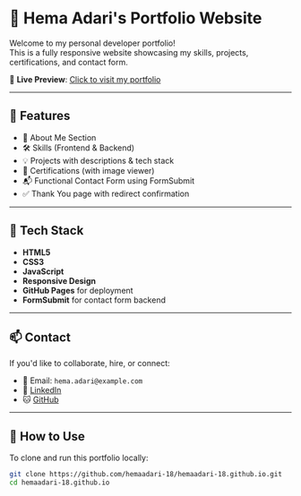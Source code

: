# 💼 Hema Adari's Portfolio Website

Welcome to my personal developer portfolio!  
This is a fully responsive website showcasing my skills, projects, certifications, and contact form.

🔗 **Live Preview**: [Click to visit my portfolio](https://hemaadari-18.github.io/)

---

## 📌 Features

- 🧠 About Me Section
- 🛠 Skills (Frontend & Backend)
- 💡 Projects with descriptions & tech stack
- 🏅 Certifications (with image viewer)
- 📬 Functional Contact Form using FormSubmit
- ✅ Thank You page with redirect confirmation

---

## 🧰 Tech Stack

- **HTML5**  
- **CSS3**  
- **JavaScript**  
- **Responsive Design**  
- **GitHub Pages** for deployment  
- **FormSubmit** for contact form backend

---

## 📫 Contact

If you'd like to collaborate, hire, or connect:

- 📧 Email: `hema.adari@example.com`  
- 💼 [LinkedIn](https://www.linkedin.com/in/hema-adari-93a588259)  
- 🐱 [GitHub](https://github.com/hemaadari)

---

## 📁 How to Use

To clone and run this portfolio locally:

```bash
git clone https://github.com/hemaadari-18/hemaadari-18.github.io.git
cd hemaadari-18.github.io

